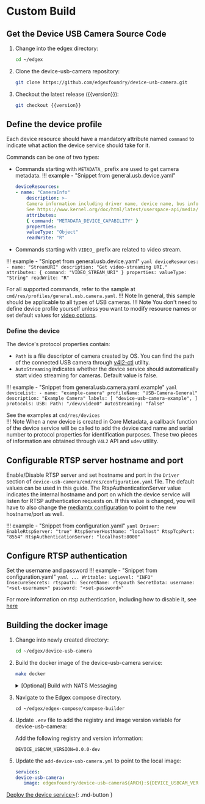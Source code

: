 # Custom Build

## Get the Device USB Camera Source Code

1. Change into the edgex directory:
   ```bash
   cd ~/edgex
   ```

2. Clone the device-usb-camera repository:
   ```bash
   git clone https://github.com/edgexfoundry/device-usb-camera.git
   ```

3. Checkout the latest release ({{version}}):
   ```bash
   git checkout {{version}}
   ```

## Define the device profile

Each device resource should have a mandatory attribute named `command` to indicate what action the device service should take for it.

Commands can be one of two types:

* Commands starting with `METADATA_` prefix are used to get camera metadata.
!!! example - "Snippet from general.usb.device.yaml"
    ```yaml
    deviceResources:
    - name: "CameraInfo"
        description: >-
        Camera information including driver name, device name, bus info, and capabilities.
        See https://www.kernel.org/doc/html/latest/userspace-api/media/v4l/vidioc-querycap.html.
        attributes:
        { command: "METADATA_DEVICE_CAPABILITY" }
        properties:
        valueType: "Object"
        readWrite: "R"
    ```

* Commands starting with `VIDEO_` prefix are related to video stream.

!!! example - "Snippet from general.usb.device.yaml"
    ```yaml
    deviceResources:
    - name: "StreamURI"
        description: "Get video-streaming URI."
        attributes:
        { command: "VIDEO_STREAM_URI" }
        properties:
        valueType: "String"
        readWrite: "R"
    ```


For all supported commands, refer to the sample at `cmd/res/profiles/general.usb.camera.yaml`.
!!! Note 
    In general, this sample should be applicable to all types of USB cameras.
!!! Note
    You don't need to define device profile yourself unless you want to modify resource names or set default values for [video options](../supplementary-info/advanced-options.md#video-options).

### Define the device

The device's protocol properties contain:
* `Path` is a file descriptor of camera created by OS. You can find the path of the connected USB camera through [v4l2-ctl](https://linuxtv.org/wiki/index.php/V4l-utils) utility.
* `AutoStreaming` indicates whether the device service should automatically start video streaming for cameras. Default value is false.

!!! example - "Snippet from general.usb.camera.yaml.example"
    ```yaml
    deviceList:
    - name: "example-camera"
    profileName: "USB-Camera-General"
    description: "Example Camera"
    labels: [ "device-usb-camera-example", ]
    protocols:
        USB:
        Path: "/dev/video0"
        AutoStreaming: "false"
    ```

See the examples at `cmd/res/devices`  
!!! Note 
    When a new device is created in Core Metadata, a callback function of the device service will be called to add the device card name and serial number to protocol properties for identification purposes. These two pieces of information are obtained through `V4L2` API and `udev` utility.

## Configurable RTSP server hostname and port
Enable/Disable RTSP server and set hostname and port in the `Driver` section of `device-usb-camera/cmd/res/configuration.yaml` file. The default values can be used in this guide. The RtspAuthenticationServer value indicates the internal hostname and port on which the device service will listen for RTSP authentication requests on. If this value is changed, you will have to also change the [mediamtx configuration](../supplementary-info/advanced-options.md#authentication-server-configuration) to point to the new hostname/port as well.

!!! example - "Snippet from configuration.yaml"
    ```yaml
    Driver:
        EnableRtspServer: "true"
        RtspServerHostName: "localhost"
        RtspTcpPort: "8554"
        RtspAuthenticationServer: "localhost:8000"
    ```

## Configure RTSP authentication
Set the username and password 
!!! example - "Snippet from configuration.yaml"
    ```yaml
    ...
    Writable:
        LogLevel: "INFO"
        InsecureSecrets:
            rtspauth:
            SecretName: rtspauth
            SecretData:
                username: "<set-username>"
                password: "<set-password>"
    ```

For more information on rtsp authentication, including how to disable it, see [here](../supplementary-info/advanced-options.md#rtsp-auth)

## Building the docker image
1. Change into newly created directory:
   ```bash
   cd ~/edgex/device-usb-camera
   ```

1. Build the docker image of the device-usb-camera service:
    ```bash
    make docker
    ```
    <details>
    <summary>[Optional] Build with NATS Messaging</summary>
        Currently, the NATS Messaging capability (NATS MessageBus) is opt-in at build time. This means that the published Docker image and Snaps do not include the NATS messaging capability. To build the docker image using NATS, run make docker-nats:
        ```bash
        make docker-nats
        ```
        See [Compose Builder](https://github.com/edgexfoundry/edgex-compose/tree/{{version}}/compose-builder#gen) `nat-bus` option to generate compose file for NATS and local dev images.
    </details>

1. Navigate to the Edgex compose directory.

   ```shell
   cd ~/edgex/edgex-compose/compose-builder
   ```
   
1. Update `.env` file to add the registry and image version variable for device-usb-camera:

   Add the following registry and version information:
   ```env
   DEVICE_USBCAM_VERSION=0.0.0-dev
   ```

1. Update the `add-device-usb-camera.yml` to point to the local image:

   ```yml
   services:
   device-usb-camera:
      image: edgexfoundry/device-usb-camera${ARCH}:${DEVICE_USBCAM_VERSION}
   ```

[Deploy the device service>](./deployment.md){: .md-button } 
